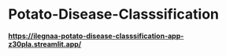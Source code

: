 # Potato-Disease-Classsification

**https://ilegnaa-potato-disease-classsification-app-z30pla.streamlit.app/**
